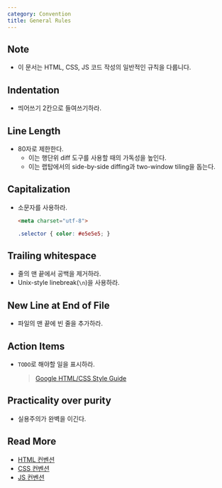 ```yaml
---
category: Convention
title: General Rules
---
```



## Note
* 이 문서는 HTML, CSS, JS 코드 작성의 일반적인 규칙을 다룹니다.


## Indentation
* 띄어쓰기 2칸으로 들여쓰기하라.


## Line Length
* 80자로 제한한다.
  - 이는 행단위 diff 도구를 사용할 때의 가독성을 높인다.
  - 이는 랩탑에서의 side-by-side diffing과 two-window tiling을 돕는다.


## Capitalization
* 소문자를 사용하라.

  ```html
  <meta charset="utf-8">
  ```
  ```css
  .selector { color: #e5e5e5; }
  ```


## Trailing whitespace
* 줄의 맨 끝에서 공백을 제거하라.
* Unix-style linebreak(`\n`)을 사용하라.


## New Line at End of File
* 파일의 맨 끝에 빈 줄을 추가하라.


## Action Items
* `TODO`로 해야할 일을 표시하라.

  > [Google HTML/CSS Style Guide](https://google.github.io/styleguide/htmlcssguide.xml?showone=Action_Items#Action_Items)


## Practicality over purity
* 실용주의가 완벽을 이긴다.


## Read More
* [HTML 컨벤션](../1-html-convention)
* [CSS 컨벤션](../2-css-convention)
* [JS 컨벤션](../3-js-convention)
